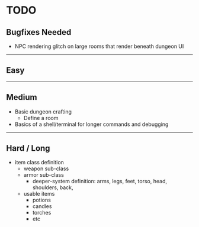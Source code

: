 # TODO

## Bugfixes Needed

- NPC rendering glitch on large rooms that render beneath dungeon UI 

--------------------------------------------------------------------------------

## Easy 



--------------------------------------------------------------------------------

## Medium

- Basic dungeon crafting
    - Define a room
- Basics of a shell/terminal for longer commands and debugging

--------------------------------------------------------------------------------

## Hard / Long

- item class definition
    - weapon sub-class 
    - armor sub-class
        - deeper-system definition:
            arms, legs, feet, torso, head, shoulders, back, 
    - usable items
        - potions
        - candles
        - torches
        - etc

